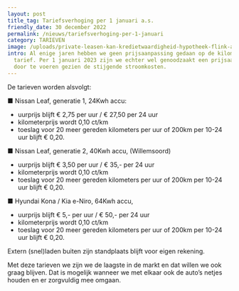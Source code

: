 ```yaml
---
layout: post
title_tag: Tariefsverhoging per 1 januari a.s.
friendly_date: 30 december 2022
permalink: /nieuws/tariefsverhoging-per-1-januari
category: TARIEVEN
image: /uploads/private-leasen-kan-kredietwaardigheid-hypotheek-flink-aantasten.jpg
intro: Al enige jaren hebben we geen prijsaanpassing gedaan op de kilometer
  tarief. Per 1 januari 2023 zijn we echter wel genoodzaakt een prijsaanpassing
  door te voeren gezien de stijgende stroomkosten.
---
```

De tarieven worden alsvolgt:

■ Nissan Leaf, generatie 1, 24Kwh accu:

* uurprijs blijft € 2,75 per uur / € 27,50 per 24 uur
* kilometerprijs wordt 0,10 ct/km
* toeslag voor 20 meer gereden kilometers per uur of 200km per 10-24 uur blijft € 0,20.

■ Nissan Leaf, generatie 2, 40Kwh accu, (Willemsoord)

* uurprijs blijft € 3,50 per uur / € 35,- per 24 uur 
* kilometerprijs wordt 0,10 ct/km
* toeslag voor 20 meer gereden kilometers per uur of 200km per 10-24 uur blijft € 0,20.

■ Hyundai Kona / Kia e-Niro, 64Kwh accu, 

* uurprijs blijft € 5,- per uur / € 50,- per 24 uur 
* kilometerprijs wordt 0,10 ct/km
* toeslag voor 20 meer gereden kilometers per uur of 200km per 10-24 uur blijft € 0,20.

Extern (snel)laden buiten zijn standplaats blijft voor eigen rekening.

Met deze tarieven we zijn we de laagste in de markt en dat willen we ook graag blijven. Dat is mogelijk wanneer we met elkaar ook de auto’s netjes houden en er zorgvuldig mee omgaan.